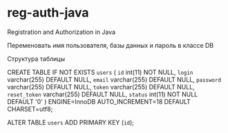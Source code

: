 # reg-auth-java
Registration and Authorization in Java

Переменовать имя пользователя, базы данных и пароль в классе DB

Структура таблицы

CREATE TABLE IF NOT EXISTS `users` (
  `id` int(11) NOT NULL,
  `login` varchar(255) DEFAULT NULL,
  `email` varchar(255) DEFAULT NULL,
  `password` varchar(255) DEFAULT NULL,
  `token` varchar(255) DEFAULT NULL,
  `reset_token` varchar(255) DEFAULT NULL,
  `status` int(11) NOT NULL DEFAULT '0'
) ENGINE=InnoDB AUTO_INCREMENT=18 DEFAULT CHARSET=utf8;

ALTER TABLE `users`
  ADD PRIMARY KEY (`id`);
